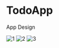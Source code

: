 # TodoApp

App Design

![1](https://user-images.githubusercontent.com/51233027/194007827-1811db24-466d-4c41-a04c-b03a52232feb.jpg)
![2](https://user-images.githubusercontent.com/51233027/194007834-225788aa-c873-4c92-88a2-f583a2dd0e99.jpg)
![3](https://user-images.githubusercontent.com/51233027/194007836-2c4a0604-a598-4032-998f-a0d5ae350738.jpg)
